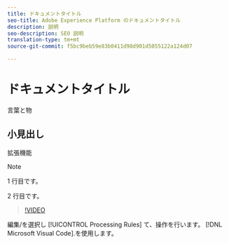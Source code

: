 ```yaml
---
title: ドキュメントタイトル
seo-title: Adobe Experience Platform のドキュメントタイトル
description: 説明
seo-description: SEO 説明
translation-type: tm+mt
source-git-commit: f5bc9beb59e83b0411d98d901d5055122a124d07

---
```



# ドキュメントタイトル

言葉と物

## 小見出し

拡張機能

>[!NOTE]
> 
> 1 行目です。
>
> 2 行目です。

>[!VIDEO](https://youtu.be/ypS_CKym5NQ)

編集/を選択し [!UICONTROL Processing Rules] て、操作を行います。 [!DNL Microsoft Visual Code].を使用します。
